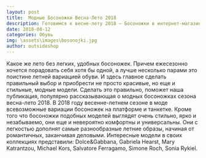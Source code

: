 ```yaml
---
layout: post
title:  Модные Босоножки Весна-Лето 2018
description: Готовимся к весне-лету 2018 — Босоножки в интернет-магазине!
date: 2018-08-12
categories: Обувь
img: \assets\images\bosonojki.jpg
author: outsideshop
---
```

Какое же лето без легких, удобных босоножек. Причем ежесезонно хочется порадовать себя хотя бы одной, а лучше несколько парами это поистине летней вариацией обуви. И здесь главное сделать правильный выбор и приобрести  не просто красивые, но еще и стильные, модные модели. Сделать это правильно, поможет наша публикация, популярно рассказывающая о модных босоножках сезона весна-лето 2018.
В 2018 году весенне-летнем  сезоне в моде всевозможные вариации босоножек на платформе и танкетке. Кроме того что босоножки подобных моделей выглядят очень стильно, ярко и незабываемо, они еще и невероятно комфортны и универсальны. Они с легкостью дополнят  самые разнообразные летние образы, начиная от романтичных, заканчивая деловыми. Интересные модели  в своих коллекциях представили: Dolce&Gabbana, Gabriela Hearst, Mary Katrantzou, Michael Kors, Salvatore Ferragamo, Simone Roch, Sonia Rykiel.